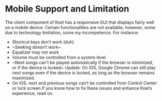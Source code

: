 # Mobile Support and Limitation

The client component of Koel has a responsive GUI that displays fairly well on a mobile device. Certain functionalities are not available, however, some due to technology limitation, some my incompetence. For instance:
* Shortcut keys don’t work (duh)
* ~Seeking doesn’t work~
* Equalizer may not work
* Volume must be controlled from a system level
* ~Next songs can’t be played automatically if the browser is minimized, or if the device is locked~
  Update: On iOS, Google Chrome can still play next songs even if the device is locked, as long as the browser remains maximized.
* On iOS, next and previous songs can’t be controlled from Control Center or lock screen
If you know how to fix these issues and enhance Koel’s experience, read on.
